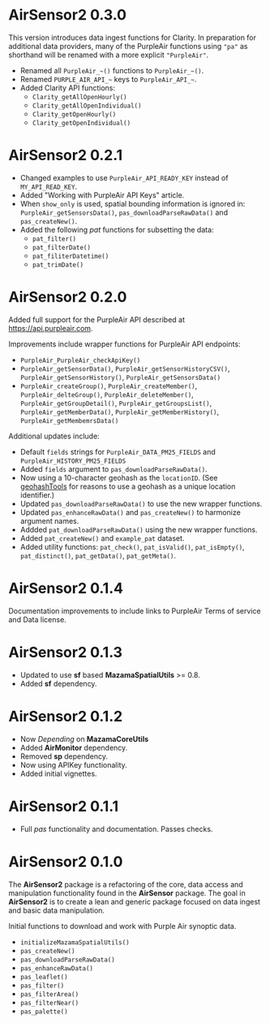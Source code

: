 
# AirSensor2 0.3.0

This version introduces data ingest functions for Clarity. In preparation for 
additional data providers, many of the PurpleAir functions using `"pa"` as 
shorthand will be renamed with a more explicit `"PurpleAir"`.

- Renamed all `PurpleAir_~()` functions to `PurpleAir_~()`.
- Renamed `PURPLE_AIR_API_~` keys to `PurpleAir_API_~`.
- Added Clarity API functions:
  - `Clarity_getAllOpenHourly()`
  - `Clarity_getAllOpenIndividual()`
  - `Clarity_getOpenHourly()`
  - `Clarity_getOpenIndividual()`

# AirSensor2 0.2.1

* Changed examples to use `PurpleAir_API_READY_KEY` instead of `MY_API_READ_KEY`.
* Added "Working with PurpleAir API Keys" article.
* When `show_only` is used, spatial bounding information is ignored in: 
`PurpleAir_getSensorsData()`, `pas_downloadParseRawData()` and `pas_createNew()`.
* Added the following _pat_ functions for subsetting the data:
  - `pat_filter()`
  - `pat_filterDate()`
  - `pat_filiterDatetime()`
  - `pat_trimDate()`

# AirSensor2 0.2.0

Added full support for the PurpleAir API described at 
https://api.purpleair.com.

Improvements include wrapper functions for PurpleAir API endpoints:

* `PurpleAir_PurpleAir_checkApiKey()`
* `PurpleAir_getSensorData()`, `PurpleAir_getSensorHistoryCSV()`, `PurpleAir_getSensorHistory()`, `PurpleAir_getSensorsData()`
* `PurpleAir_createGroup()`, `PurpleAir_createMember()`, `PurpleAir_delteGroup()`, `PurpleAir_deleteMember()`,
`PurpleAir_getGroupDetail()`, `PurpleAir_getGroupsList()`, `PurpleAir_getMemberData()`, `PurpleAir_getMemberHistory()`,
`PurpleAir_getMembemrsData()`

Additional updates include:

* Default `fields` strings for `PurpleAir_DATA_PM25_FIELDS` and 
`PurpleAir_HISTORY_PM25_FIELDS`
* Added `fields` argument to `pas_downloadParseRawData()`.
* Now using a 10-character geohash as the `locationID`. (See 
[geohashTools](https://github.com/MichaelChirico/geohashTools) for reasons
to use a geohash as a unique location identifier.)
* Updated `pas_downloadParseRawData()` to use the new wrapper functions.
* Updated `pas_enhanceRawData()` and `pas_createNew()` to harmonize argument
names. 
* Addded `pat_downloadParseRawData()` using the new wrapper functions.
* Added `pat_createNew()` and `example_pat` dataset.
* Added utility functions: `pat_check()`, `pat_isValid()`, `pat_isEmpty()`,
`pat_distinct()`, `pat_getData()`, `pat_getMeta()`.

# AirSensor2 0.1.4

Documentation improvements to include links to PurpleAir Terms of service and
Data license.

# AirSensor2 0.1.3

* Updated to use **sf** based **MazamaSpatialUtils** >= 0.8.
* Added **sf** dependency.

# AirSensor2 0.1.2

* Now _Depending_ on **MazamaCoreUtils**
* Added **AirMonitor** dependency.
* Removed **sp** dependency.
* Now using APIKey functionality.
* Added initial vignettes.

# AirSensor2 0.1.1

* Full _pas_ functionality and documentation. Passes checks. 

# AirSensor2 0.1.0

The **AirSensor2** package is a refactoring of the core, data access and 
manipulation functionality found in the **AirSensor** package. The goal in 
**AirSensor2** is to create a lean and generic package focused on data ingest
and basic data manipulation.

Initial functions to download and work with Purple Air synoptic data.

* `initializeMazamaSpatialUtils()`
* `pas_createNew()`
* `pas_downloadParseRawData()`
* `pas_enhanceRawData()`
* `pas_leaflet()`
* `pas_filter()`
* `pas_filterArea()`
* `pas_filterNear()`
* `pas_palette()`


